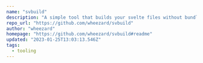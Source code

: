 ```yaml
---
name: "svbuild"
description: "A simple tool that builds your svelte files without bundling them."
repo_url: "https://github.com/wheezard/svbuild"
author: "wheezard"
homepage: "https://github.com/wheezard/svbuild#readme"
updated: "2023-01-25T13:03:13.546Z"
tags: 
  - tooling
---
```

